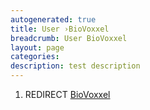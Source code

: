 ```yaml
---
autogenerated: true
title: User ›BioVoxxel
breadcrumb: User BioVoxxel
layout: page
categories: 
description: test description
---
```


1.  REDIRECT [BioVoxxel](BioVoxxel)
